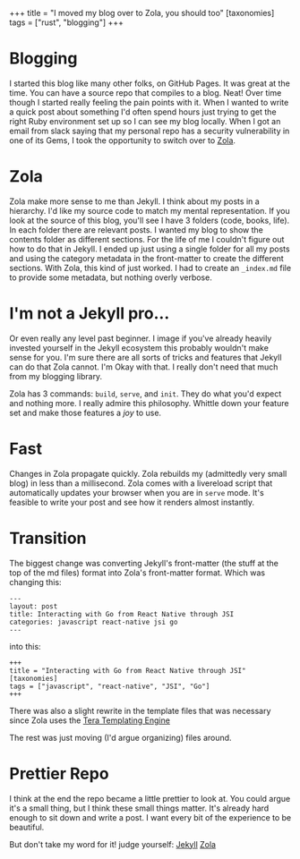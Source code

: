 +++
title = "I moved my blog over to Zola, you should too"
[taxonomies]
tags = ["rust", "blogging"]
+++

# Blogging

I started this blog like many other folks, on GitHub Pages. It was great at
the time. You can have a source repo that compiles to a blog. Neat! Over time
though I started really feeling the pain points with it. When I wanted to
write a quick post about something I'd often spend hours just trying to get
the right Ruby environment set up so I can see my blog locally. When I got an
email from slack saying that my personal repo has a security vulnerability in
one of its Gems, I took the opportunity to switch over to
[Zola](https://www.getzola.org).

# Zola

Zola make more sense to me than Jekyll. I think about my posts in a
hierarchy. I'd like my source code to match my mental representation. If you
look at the source of this blog, you'll see I have 3 folders (code, books,
life). In each folder there are relevant posts. I wanted my blog to show the
contents folder as different sections. For the life of me I couldn't figure
out how to do that in Jekyll. I ended up just using a single folder for all
my posts and using the category metadata in the front-matter to create the
different sections. With Zola, this kind of just worked. I had to create an
`_index.md` file to provide some metadata, but nothing overly verbose.

# I'm not a Jekyll pro...

Or even really any level past beginner. I image if you've already heavily
invested yourself in the Jekyll ecosystem this probably wouldn't make sense
for you. I'm sure there are all sorts of tricks and features that Jekyll
can do that Zola cannot. I'm Okay with that. I really don't need that much
from my blogging library.

Zola has 3 commands: `build`, `serve`, and `init`. They do what you'd expect
and nothing more. I really admire this philosophy. Whittle down your feature
set and make those features a _joy_ to use.

# Fast

Changes in Zola propagate quickly. Zola rebuilds my (admittedly very small blog) in less than a millisecond. Zola comes with a livereload script that automatically updates your browser when you are in `serve` mode. It's feasible to write your post and see how it renders almost instantly.

# Transition

The biggest change was converting Jekyll's front-matter (the stuff at the top
of the md files) format into Zola's front-matter format. Which was changing
this:

```
---
layout: post
title: Interacting with Go from React Native through JSI
categories: javascript react-native jsi go
---

```

into this:

```
+++
title = "Interacting with Go from React Native through JSI"
[taxonomies]
tags = ["javascript", "react-native", "JSI", "Go"]
+++
```

There was also a slight rewrite in the template files that was necessary
since Zola uses the [Tera Templating Engine](https://tera.netlify.com)

The rest was just moving (I'd argue organizing) files around.

# Prettier Repo

I think at the end the repo became a little prettier to look at. You could
argue it's a small thing, but I think these small things matter. It's already
hard enough to sit down and write a post. I want every bit of the experience
to be beautiful.

But don't take my word for it! judge yourself: [Jekyll](https://github.com/MarcoPolo/marcopolo.github.io/tree/jekyll_archive) [Zola](https://github.com/MarcoPolo/marcopolo.github.io/tree/master)
